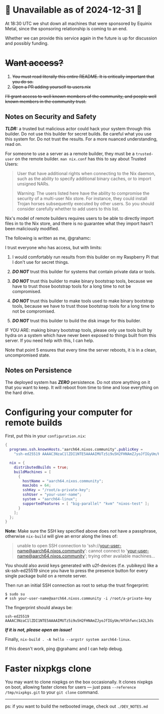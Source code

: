 # 🚫 Unavailable as of 2024-12-31 🚫

At 18:30 UTC we shut down all machines that were sponsored by Equinix Metal, since the sponsoring relationship is coming to an end.

Whether we can provide this service again in the future is up for discussion and possibly funding.

# <del>Want access?</del>

1. <del>You must read literally this entire README. It is critically
   important that you do so.</del>
2. <del>Open a PR adding yourself to users.nix</del>

<del>I'll grant access to well known members of the community, and people
well known members in the community trust.</del>

## Notes on Security and Safety

***TLDR:*** a trusted but malicious actor could hack your system through
this builder. Do not use this builder for secret builds. Be careful
what you use this system for. Do not trust the results. For a more
nuanced understanding, read on.

For someone to use a server as a remote builder, they must be a
`trusted-user` on the remote builder. `man nix.conf` has this to say
about Trusted Users:

> User that have additional rights when connecting to the Nix daemon,
> such as the ability to specify additional binary caches, or to
> import unsigned NARs.
>
> Warning: The users listed here have the ability to compromise the
> security of a multi-user Nix store. For instance, they could install
> Trojan horses subsequently executed by other users. So you should
> consider carefully whether to add users to this list.

Nix's model of remote builders requires users to be able to directly
import files in to the Nix store, and there is no guarantee what they
import hasn't been maliciously modified.

The following is written as me, @grahamc:

I trust everyone who has access, but with limits:

1. I would comfortably run results from this builder on my Raspberry
   Pi that I don't use for secret things.

2. ***DO NOT*** trust this builder for systems that contain private
   data or tools.

3. ***DO NOT*** trust this builder to make binary bootstrap tools,
   because we have to trust those bootstrap tools for a long time to
   not be compromised.

4. ***DO NOT*** trust this builder to make tools used to make binary
   bootstrap tools, because we have to trust those bootstrap tools for
   a long time to not be compromised.

5. ***DO NOT*** trust this builder to build the disk image for this
   builder.

IF YOU ARE: making binary bootstrap tools, please only use tools
built by hydra on a system which have never been exposed to things
built from this server. If you need help with this, I can help.

Note that point 5 ensures that every time the server reboots, it is in
a clean, uncompromised state.

## Notes on Persistence

The deployed system has ***ZERO*** persistence. Do not store anything
on it that you want to keep. It will reboot from time to time and
lose everything on the hard drive.

# Configuring your computer for remote builds

First, put this in your `configuration.nix`:

```nix
{
  programs.ssh.knownHosts."aarch64.nixos.community".publicKey =
    "ssh-ed25519 AAAAC3NzaC1lZDI1NTE5AAAAIMUTz5i9u5H2FHNAmZJyoJfIGyUm/HfGhfwnc142L3ds";

  nix = {
    distributedBuilds = true;
    buildMachines = [
      {
        hostName = "aarch64.nixos.community";
        maxJobs = 64;
        sshKey = "/root/a-private-key";
        sshUser = "your-user-name";
        system = "aarch64-linux";
        supportedFeatures = [ "big-parallel" "kvm" "nixos-test" ];
      }
    ];
  };
}
```

**Note:** Make sure the SSH key specified above does *not* have a
passphrase, otherwise `nix-build` will give an error along the lines of:

> unable to open SSH connection to
> 'ssh://your-user-name@aarch64.nixos.community': cannot connect to
> 'your-user-name@aarch64.nixos.community'; trying other available
> machines...

You should also avoid keys generated with u2f-devices (f.e. yubikeys) like a sk-ssh-ed25519 since you have to press the presence button for every single package build on a remote server. 

Then run an initial SSH connection as root to setup the trust
fingerprint:


```
$ sudo su
# ssh your-user-name@aarch64.nixos.community -i /root/a-private-key
```

The fingerprint should always be:

```
ssh-ed25519 AAAAC3NzaC1lZDI1NTE5AAAAIMUTz5i9u5H2FHNAmZJyoJfIGyUm/HfGhfwnc142L3ds
```

***If it is not, please open an issue!***

Finally, `nix-build . -A hello --argstr system aarch64-linux`.

If this doesn't work, ping @grahamc and I can help debug.

# Faster nixpkgs clone

You may want to clone nixpkgs on the box occasionally. It clones nixpkgs on
boot, allowing faster clones for users — just pass `--reference
/tmp/nixpkgs.git` to your `git clone` command.

---

ps: if you want to build the netbooted image, check out `./DEV_NOTES.md`
